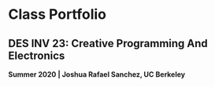 # Class Portfolio
## DES INV 23: Creative Programming And Electronics
**Summer 2020 | Joshua Rafael Sanchez, UC Berkeley**
